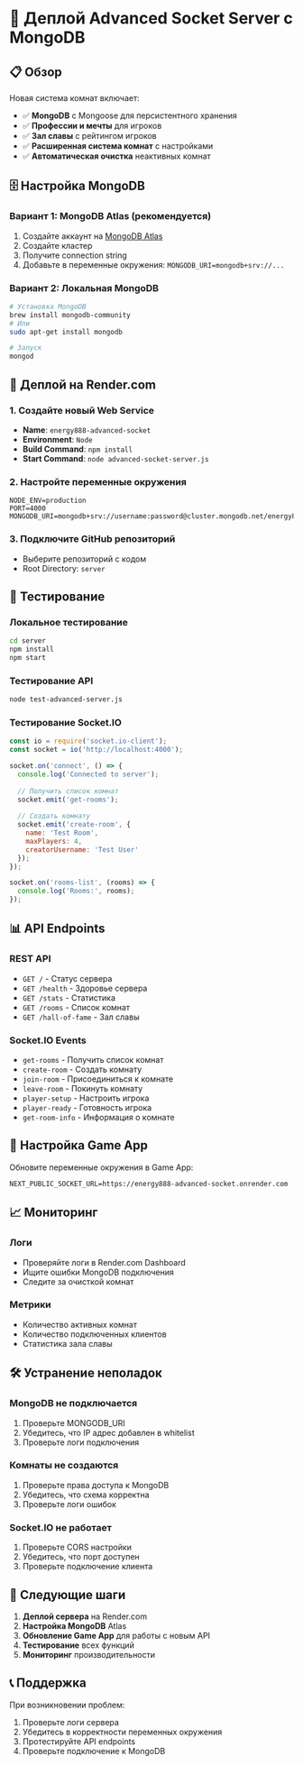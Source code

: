 # 🚀 Деплой Advanced Socket Server с MongoDB

## 📋 Обзор

Новая система комнат включает:
- ✅ **MongoDB** с Mongoose для персистентного хранения
- ✅ **Профессии и мечты** для игроков
- ✅ **Зал славы** с рейтингом игроков
- ✅ **Расширенная система комнат** с настройками
- ✅ **Автоматическая очистка** неактивных комнат

## 🗄️ Настройка MongoDB

### Вариант 1: MongoDB Atlas (рекомендуется)
1. Создайте аккаунт на [MongoDB Atlas](https://cloud.mongodb.com)
2. Создайте кластер
3. Получите connection string
4. Добавьте в переменные окружения: `MONGODB_URI=mongodb+srv://...`

### Вариант 2: Локальная MongoDB
```bash
# Установка MongoDB
brew install mongodb-community
# Или
sudo apt-get install mongodb

# Запуск
mongod
```

## 🚀 Деплой на Render.com

### 1. Создайте новый Web Service
- **Name**: `energy888-advanced-socket`
- **Environment**: `Node`
- **Build Command**: `npm install`
- **Start Command**: `node advanced-socket-server.js`

### 2. Настройте переменные окружения
```
NODE_ENV=production
PORT=4000
MONGODB_URI=mongodb+srv://username:password@cluster.mongodb.net/energy888
```

### 3. Подключите GitHub репозиторий
- Выберите репозиторий с кодом
- Root Directory: `server`

## 🧪 Тестирование

### Локальное тестирование
```bash
cd server
npm install
npm start
```

### Тестирование API
```bash
node test-advanced-server.js
```

### Тестирование Socket.IO
```javascript
const io = require('socket.io-client');
const socket = io('http://localhost:4000');

socket.on('connect', () => {
  console.log('Connected to server');
  
  // Получить список комнат
  socket.emit('get-rooms');
  
  // Создать комнату
  socket.emit('create-room', {
    name: 'Test Room',
    maxPlayers: 4,
    creatorUsername: 'Test User'
  });
});

socket.on('rooms-list', (rooms) => {
  console.log('Rooms:', rooms);
});
```

## 📊 API Endpoints

### REST API
- `GET /` - Статус сервера
- `GET /health` - Здоровье сервера
- `GET /stats` - Статистика
- `GET /rooms` - Список комнат
- `GET /hall-of-fame` - Зал славы

### Socket.IO Events
- `get-rooms` - Получить список комнат
- `create-room` - Создать комнату
- `join-room` - Присоединиться к комнате
- `leave-room` - Покинуть комнату
- `player-setup` - Настроить игрока
- `player-ready` - Готовность игрока
- `get-room-info` - Информация о комнате

## 🔧 Настройка Game App

Обновите переменные окружения в Game App:
```
NEXT_PUBLIC_SOCKET_URL=https://energy888-advanced-socket.onrender.com
```

## 📈 Мониторинг

### Логи
- Проверяйте логи в Render.com Dashboard
- Ищите ошибки MongoDB подключения
- Следите за очисткой комнат

### Метрики
- Количество активных комнат
- Количество подключенных клиентов
- Статистика зала славы

## 🛠️ Устранение неполадок

### MongoDB не подключается
1. Проверьте MONGODB_URI
2. Убедитесь, что IP адрес добавлен в whitelist
3. Проверьте логи подключения

### Комнаты не создаются
1. Проверьте права доступа к MongoDB
2. Убедитесь, что схема корректна
3. Проверьте логи ошибок

### Socket.IO не работает
1. Проверьте CORS настройки
2. Убедитесь, что порт доступен
3. Проверьте подключение клиента

## 🎯 Следующие шаги

1. **Деплой сервера** на Render.com
2. **Настройка MongoDB** Atlas
3. **Обновление Game App** для работы с новым API
4. **Тестирование** всех функций
5. **Мониторинг** производительности

## 📞 Поддержка

При возникновении проблем:
1. Проверьте логи сервера
2. Убедитесь в корректности переменных окружения
3. Протестируйте API endpoints
4. Проверьте подключение к MongoDB
